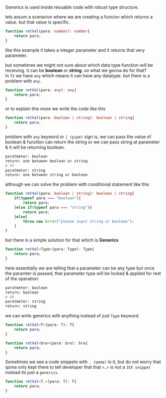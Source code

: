 Generics is used inside resuable code with robust type structure.  

lets assum a scenarion where we are creating a funcion which returns a value. but that value is specific.
```typescript
function retVal(para: number): number{
    return para;
}
```  
like this example it takes a integer parameter and it returns that very parameter.

but sometimes we might not sure about which data type function will be recieving. it can be **boolean** or **string**. so what we gonna do for that?  
in `TS` we have `any` which means it can have any datatype. but there is a problem with `any`.  
```typescript
function retVal(para: any): any{
    return para;
}
```  
or to explain this more we write the code like this  
```typescript
function retVal(para: boolean | string): boolean | string{
    return para;
}
```  

problem with `any` keyword or `| (pipe)` sign is, we can pass the value of boolean & function can return the string or we can pass string at parameter & it will be returning boolean.
```bash
paratmeter: boolean
return: one between boolean or string
# OR
paratmeter: string
return: one between string or boolean
```  
although we can solve the problem with conditional statement like this  
```typescript
function retVal(para: boolean | string): boolean | string{
    if(typeof para === "boolean"){
        return para;
    }else if(typeof para === "string"){
        return para;
    }else{
        throw new Error("please input string or boolean");
    }
}
```  
but there is a simple solution for that which is __Generics__  
```typescript
function retVal<Type>(para: Type): Type{
    return para;
}
```  
here essentially we are telling that a parameter can be any type but once the paramter is passed, that parameter type will be locked & applied for rest of the operation.  
```bash
paratmeter: boolean
return: boolean
# OR
paratmeter: string
return: string
```  

we can write generics with anything instead of just `Type` keyword.  
```typescript
function retVal<T>(para: T): T{
    return para;
}
```  
```typescript
function retVal<bro>(para: bro): bro{
    return para;
}
```  

Sometimes we see a code snippets with `, (qoma)` in it, but do not worry that qoma only kept there to tell developer that that `<,>` is not a `JSX snippet` instead its just a `generics`.  
```typescript
function retVal<T,>(para: T): T{
    return para;
}
```  